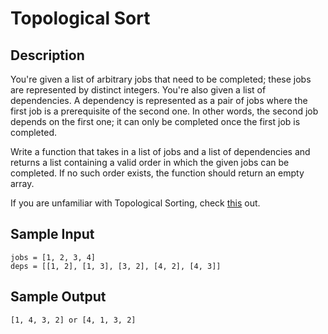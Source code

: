 # Topological Sort

## Description
You're given a list of arbitrary jobs that need to be completed; these jobs are represented by distinct integers. You're also given a list of dependencies. A dependency is represented as a pair of jobs where the first job is a prerequisite of the second one. In other words, the second job depends on the first one; it can only be completed once the first job is completed.

Write a function that takes in a list of jobs and a list of dependencies and returns a list containing a valid order in which the given jobs can be completed. If no such order exists, the function should return an empty array.

If you are unfamiliar with Topological Sorting, check [this](https://en.wikipedia.org/wiki/Topological_sorting) out.

## Sample Input
```
jobs = [1, 2, 3, 4]
deps = [[1, 2], [1, 3], [3, 2], [4, 2], [4, 3]]
```

## Sample Output
```
[1, 4, 3, 2] or [4, 1, 3, 2]
```